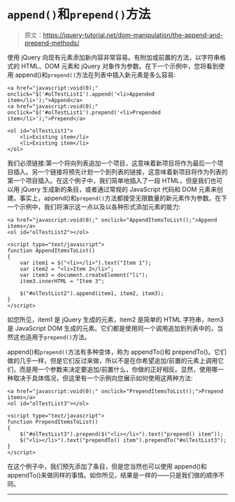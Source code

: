 # `append()`和`prepend()`方法

> 原文：<https://jquery-tutorial.net/dom-manipulation/the-append-and-prepend-methods/>

使用 jQuery 向现有元素添加新内容非常容易。有附加或前置的方法，以字符串格式的 HTML、DOM 元素和 jQuery 对象作为参数。在下一个示例中，您将看到使用 append()和`prepend()`方法在列表中插入新元素是多么容易:

```
<a href="javascript:void(0);" onclick="$('#olTestList1').append('<li>Appended item</li>');">Append</a>   
<a href="javascript:void(0);" onclick="$('#olTestList1').prepend('<li>Prepended item</li>');">Prepend</a>

<ol id="olTestList1">
	<li>Existing item</li>
	<li>Existing item</li>
</ol>
```

我们必须链接:第一个将向列表追加一个项目，这意味着新项目将作为最后一个项目插入。另一个链接将预先计划一个到列表的链接，这意味着新项目将作为列表的第一个项目插入。在这个例子中，我们简单地插入了一段 HTML，但是我们也可以用 jQuery 生成新的条目，或者通过常规的 JavaScript 代码和 DOM 元素来创建。事实上，append()和`prepend()`方法都接受无限数量的新元素作为参数。在下一个示例中，我们将演示这一点以及以各种形式添加元素的能力:

```
<a href="javascript:void(0);" onclick="AppendItemsToList();">Append items</a>   
<ol id="olTestList2"></ol>

<script type="text/javascript">
function AppendItemsToList()
{
	var item1 = $("<li></li>").text("Item 1");
	var item2 = "<li>Item 2</li>";
	var item3 = document.createElement("li");
	item3.innerHTML = "Item 3";

	$("#olTestList2").append(item1, item2, item3);
}
</script>
```

如您所见，item1 是 jQuery 生成的元素，item2 是简单的 HTML 字符串，item3 是 JavaScript DOM 生成的元素。它们都是使用同一个调用追加到列表中的，当然这也适用于`prepend()`方法。

append()和`prepend()`方法有多种变体，称为 appendTo()和 prependTo()。它们做的几乎一样，但是它们反过来做，所以不是在你希望追加/前置的元素上调用它们，而是用一个参数来决定要追加/前置什么，你做的正好相反。显然，使用哪一种取决于具体情况，但这里有一个示例向您展示如何使用这两种方法:

<input type="hidden" name="IL_IN_ARTICLE">

```
<a href="javascript:void(0);" onclick="PrependItemsToList();">Prepend items</a>   
<ol id="olTestList3"></ol>

<script type="text/javascript">
function PrependItemsToList()
{	
	$("#olTestList3").prepend($("<li></li>").text("prepend() item"));
	$("<li></li>").text("prependTo() item").prependTo("#olTestList3");
}
</script>
```

在这个例子中，我们预先添加了条目，但是您当然也可以使用 append()和 appendTo()来做同样的事情。如你所见，结果是一样的——只是我们做的顺序不同。

* * *